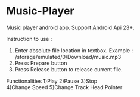 # Music-Player
Music player android app.
Support Android Api 23+.

Instruction to use : 
1) Enter absolute file location in textbox.
    Example : /storage/emulated/0/Download/music.mp3
2) Press Prepare button
3) Press Release button to release current file.

Functionalities
1)Play 
2)Pause 
3)Stop  
4)Change Speed 
5)Change Track Head Pointer 
